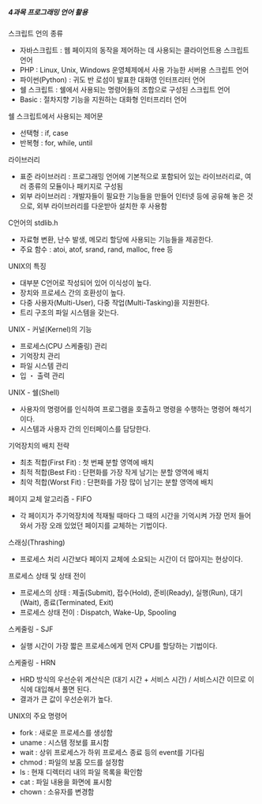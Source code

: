 ##### 4과목 프로그래밍 언어 활용

스크립트 언의 종류

- 자바스크립트 : 웹 페이지의 동작을 제어하는 데 사용되는 클라이언트용 스크립트 언어
- PHP : Linux, Unix, Windows 운영체제에서 사용 가능한 서버용 스크립트 언어
- 파이썬(Python) : 귀도 반 로섬이 발표한 대화영 인터프리터 언어
- 쉘 스크립트 : 쉘에서 사용되는 명령어들의 조합으로 구성된 스크립트 언어
- Basic : 절차지향 기능을 지원하는 대화형 인터프리터 언어

쉘 스크립트에서 사용되는 제어문

- 선택형 : if, case
- 반복형 : for, while, until

라이브러리

- 표준 라이브러리 : 프로그래밍 언어에 기본적으로 포함되어 있는 라이브러리로, 여러 종류의 모듈이나 패키지로 구성됨
- 외부 라이브러리 : 개발자들이 필요한 기능들을 만들어 인터넷 등에 공유해 놓은 것으로, 외부 라이브러리를 다운받아 설치한 후 사용함

C언어의 stdlib.h

- 자료형 변환, 난수 발생, 메모리 할당에 사용되는 기능들을 제공한다.
- 주요 함수 : atoi, atof, srand, rand, malloc, free 등

UNIX의 특징

- 대부분 C언어로 작성되어 있어 이식성이 높다.
- 장치와 프로세스 간의 호환성이 높다.
- 다중 사용자(Multi-User), 다중 작업(Multi-Tasking)을 지원한다.
- 트리 구조의 파일 시스템을 갖는다.

UNIX - 커널(Kernel)의 기능

- 프로세스(CPU 스케줄링) 관리
- 기억장치 관리
- 파일 시스템 관리
- 입 ・ 출력 관리

UNIX - 쉘(Shell)

- 사용자의 명령어를 인식하여 프로그램을 호출하고 명령을 수행하는 명령어 해석기이다.
- 시스템과 사용자 간의 인터페이스를 담당한다.

기억장치의 배치 전략

- 최초 적합(First Fit) : 첫 번째 분할 영역에 배치
- 최적 적합(Best Fit) : 단편화를 가장 작게 남기는 분할 영역에 배치
- 최악 적합(Worst Fit) : 단편화를 가장 많이 남기는 분할 영역에 배치

페이지 교체 알고리즘 - FIFO

- 각 페이지가 주기억장치에 적재될 때마다 그 때의 시간을 기억시켜 가장 먼저 들어와서 가장 오래 있었던 페이지를 교체하는 기법이다.

스래싱(Thrashing)

- 프로세스 처리 시간보다 페이지 교체에 소요되는 시간이 더 많아지는 현상이다.

프로세스 상태 및 상태 전이

- 프로세스의 상태 : 제출(Submit), 접수(Hold), 준비(Ready), 실행(Run), 대기(Wait), 종료(Terminated, Exit)
- 프로세스 상태 전이 : Dispatch, Wake-Up, Spooling

스케줄링 - SJF

- 실행 시간이 가장 짧은 프로세스에게 먼저 CPU를 할당하는 기법이다.

스케줄링 - HRN

- HRD 방식의 우선순위 계산식은 (대기 시간 + 서비스 시간) / 서비스시간 이므로 이 식에 대입해서 풀면 된다.
- 결과가 큰 값이 우선순위가 높다.

UNIX의 주요 명령어

- fork : 새로운 프로세스를 생성함
- uname : 시스템 정보를 표시함
- wait : 상위 프로세스가 하위 프로세스 종료 등의 event를 기다림
- chmod : 파일의 보홈 모드를 설정함
- ls : 현재 디렉터리 내의 파일 목록을 확인함
- cat : 파일 내용을 화면에 표시함
- chown : 소유자를 변경함
